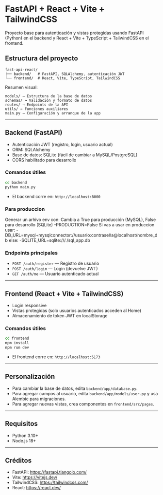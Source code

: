 # FastAPI + React + Vite + TailwindCSS

Proyecto base para autenticación y vistas protegidas usando FastAPI (Python) en el backend y React + Vite + TypeScript + TailwindCSS en el frontend.

## Estructura del proyecto

```
fast-api-react/
├── backend/   # FastAPI, SQLAlchemy, autenticación JWT
└── frontend/  # React, Vite, TypeScript, TailwindCSS
```
Resumen visual:
```
models/ → Estructura de la base de datos
schemas/ → Validación y formato de datos
routes/ → Endpoints de la API
utils/ → Funciones auxiliares
main.py → Configuración y arranque de la app
```
---

## Backend (FastAPI)

- Autenticación JWT (registro, login, usuario actual)
- ORM: SQLAlchemy
- Base de datos: SQLite (fácil de cambiar a MySQL/PostgreSQL)
- CORS habilitado para desarrollo

### Comandos útiles

```bash
cd backend
python main.py
```

- El backend corre en: `http://localhost:8000`
### Para produccion

Generar un arhivo env con:
Cambia a True para producción (MySQL), False para desarrollo (SQLite)
-PRODUCTION=False
Si vas a usar en produccion usar:
-DB_URL=mysql+mysqlconnector://usuario:contraseña@localhost/nombre_db
else:
-SQLITE_URL=sqlite:///./sql_app.db


### Endpoints principales
- `POST /auth/register` — Registro de usuario
- `POST /auth/login` — Login (devuelve JWT)
- `GET /auth/me` — Usuario autenticado actual

---

## Frontend (React + Vite + TailwindCSS)

- Login responsive
- Vistas protegidas (solo usuarios autenticados acceden al Home)
- Almacenamiento de token JWT en localStorage

### Comandos útiles

```bash
cd frontend
npm install
npm run dev
```

- El frontend corre en: `http://localhost:5173`

---

## Personalización

- Para cambiar la base de datos, edita `backend/app/database.py`.
- Para agregar campos al usuario, edita `backend/app/models/user.py` y usa Alembic para migraciones.
- Para agregar nuevas vistas, crea componentes en `frontend/src/pages`.

---

## Requisitos
- Python 3.10+
- Node.js 18+

---

## Créditos
- FastAPI: https://fastapi.tiangolo.com/
- Vite: https://vitejs.dev/
- TailwindCSS: https://tailwindcss.com/
- React: https://react.dev/

